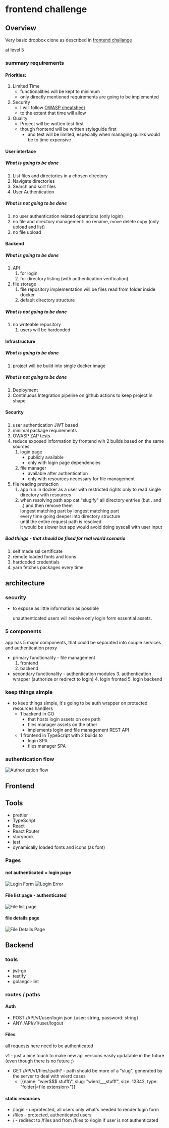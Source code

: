 # frontend challenge

## Overview
Very basic dropbox clone as described in [frontend challange](https://github.com/gravitational/careers/blob/main/challenges/frontend/challenge.md)

at level 5

### summary requirements

#### Priorities: 
1. Limited Time  
   - functionalities will be kept to minimum 
   - only directly mentioned requirements are going to be implemented
2. Security
   - I will follow [OWASP cheatsheet](https://cheatsheetseries.owasp.org/)
   - to the extent that time will allow
3. Quality
   - Project will be written test first 
   - though frontend will be written styleguide first 
     - and test will be limited, especially when managing quirks would be to time expensive


#### User interface
##### What is going to be done
 1. List files and directories in a chosen directory 
 2. Navigate directories
 3. Search and sort files
 4. User Authentication

##### What is not going to be done
 1. no user authentication related operations (only login)
 2. no file and directory management: no rename, move delete copy (only upload and list)
 3. no file upload

#### Backend
##### What is going to be done
1. API 
   1. for login 
   2. for directory listing (with authentication verification)
2. file storage
   1. file repository implementation will be files read from folder inside docker
   2. default directory structure

##### What is not going to be done
 1. no writeable repository
    1. users will be hardcoded

#### Infrastructure
##### What is going to be done
1. project will be build into single docker image
##### What is not going to be done
1. Deployment
2. Continuous Integration pipeline on github actions to keep project in shape


#### Security
##### 
1. user authentication JWT based
2. minimal package requirements
3. OWASP ZAP tests
4. reduce exposed information by frontend wih 2 builds based on the same sources
   1. login page 
      - publicly available
      - only with login page dependencies
   2. file manager 
      - available after authentication
      - only with resources necessary for file management
5. file reading protection
   1. app run in docker as a user with restricted rights only to read single directory with resources
   2. when resolving path app cat "slugify" all directory entries (but . and ..) and then remove them <br />
      longest matching part by longest matching part<br />
      every time going deeper into directory structure<br />
      until the entire request path is resolved<br />
      it would be slower but app would avoid doing syscall with user input
##### Bad things - that should be fixed for real world scenario
1. self made ssl certificate 
2. remote loaded fonts and Icons 
3. hardcoded credentials
4. yarn fetches packages every time


## architecture 

### security
 - to expose as little information as possible 
     
   unauthenticated users will receive only login form essential assets.


### 5 components
 app has 5 major components, that could be separated into couple services and authentication proxy
- primary functionality - file management
    1. frontend
    2. backend
- secondary functionality - authentication modules
    3. authentication wrapper (authorize or redirect to login)
    4. login fronted
    5. login backend
    

### keep things simple
- to keep things simple, it's going to be auth wrapper on protected resources handlers
    - 1 backend in GO
        - that hosts login assets on one path
        - files manager assets on the other
        - implements login and file management REST API
    - 1 frontend in TypeScript with 2 builds to 
        - login SPA
        - files manager SPA 

### authentication flow
![Authorization flow](authorization_flow.png)

## Frontend

## Tools
 - prettier
 - TypeScript 
 - React
 - React Router
 - storybook
 - jest
 - dynamically loaded fonts and icons (as font)


### Pages

#### not authenticated = login page
![Login Form](login.png)
![Login Error](login_error.png)

#### File list page - authenticated 
![File list page](files.png)

#### file details page
![File Details Page](details.png)

## Backend

### tools
- jwt-go
- testify
- golangci-lint

### routes / paths

#### Auth
- POST /API/v1/user/login json {user: string, password: string} 
- ANY  /API/v1/user/logout

#### Files
  all requests here need to be authenticated

  v1 - just a nice touch to make new api versions easily updatable in the future (even though there is no future ;) 
 - GET /API/v1/files/:path? - path should be more of a "slug", generated by the server to deal with wierd cases
   - [{name: "wier$$$ stufff\\", slug: "wierd___stufff", size: 12342, type: "folder|\<file extension\>"}]


#### static resources
 - /login - unprotected, all users only what's needed to render login form
 - /files - protected, authenticated users 
 - / - redirect to /files and from /files to /login if user is not authenticated

